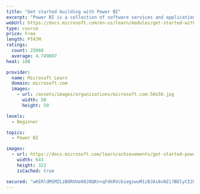 ```yaml
---
title: "Get started building with Power BI"
excerpt: "Power BI is a collection of software services and applications that let you connect to all sorts of data sources and create compelling visuals and reports. You can benefit from receiving those reports, or you can share them with others inside or outside your organization. Learn the basics of Power BI, how its services and applications work together, and how they can be used to create or experience compelling visuals and analytics based on your data."
webUrl: https://docs.microsoft.com/en-us/learn/modules/get-started-with-power-bi/
type: course
price: Free
length: PT47M
ratings:
  count: 25860
  average: 4.749807
heat: 108

provider:
  name: Microsoft Learn
  domain: microsoft.com
  images:
    - url: /assets/images/organizations/microsoft.com-50x50.jpg
      width: 50
      height: 50

levels:
  - Beginner

topics:
  - Power BI

images:
  - url: https://docs.microsoft.com/learn/achievements/get-started-power-bi-social.png
    width: 643
    height: 322
    isCached: true

secured: "wKERldMSMZLzBORUUe00JOQKn+qFdkRVcbiegzwuM1zBJAs8vNZi7BDlyCI2GXRDfpFzcfuSVY5ZOy8Kd+4ttqKBJdAQtP83RXq/8XkBPmKz93JZWpnzw3oItH1dnBQCWm2VW2cbv9Ravjw7UxZtt+YEL1nGdu5CUx0cmzpNHra6xXG5A2P/u/NvpSTPHBwXDeD89l+TL2ntnWdJ4xS9TGdP0z6Cihd5jPLakvSyPA80+yjrwywaaqPTMXB6acDxLAz2bMzqm8Ml1AJ0G+QimKIsYRjXl7Bb5U4SK1a1SavoPGUas41LWDQM9izJ5XFf7Z933V5wT+LKH9Tv4ebrKA7AgkcCn6jTcOl7+F0eOIvGFhntNSJT20Mg8JGsC96Of4jXQzcaOHcLsULIdeLF9WDcUw8VhbCl/JOlC2P7/qqlI5yBquxnDiGx5K1RfpO5;QdJB8t9t98xCC4FxWk0lkQ=="
---
```


